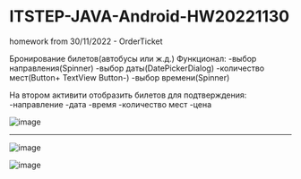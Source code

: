 # ITSTEP-JAVA-Android-HW20221130
homework from 30/11/2022 - OrderTicket

Бронирование билетов(автобусы или ж.д.)
Функционал:
-выбор направления(Spinner)
-выбор даты(DatePickerDialog)
-количество мест(Button+ TextView Button-)
-выбор времени(Spinner)

На втором активити отобразить билетов
для подтверждения:
-направление
-дата
-время
-количество мест
-цена

![image](https://user-images.githubusercontent.com/88108788/206732363-fa4d9e80-d5b9-4267-b857-e12ba81a8202.png)

---------------------------------------------------------------------------------------------------
![image](https://user-images.githubusercontent.com/88108788/206732490-74a5ed7b-0c57-4211-a12f-891fedcf4f72.png)

![image](https://user-images.githubusercontent.com/88108788/206732589-320ff3fc-adfc-4308-b4d2-af4d242fa4eb.png)
